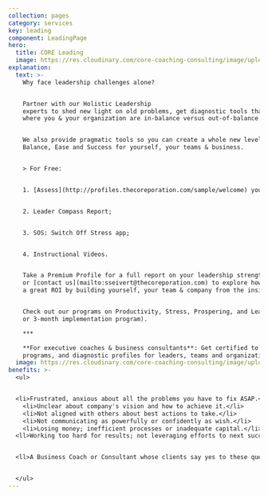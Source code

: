 ```yaml
---
collection: pages
category: services
key: leading
component: LeadingPage
hero:
  title: CORE Leading
  image: https://res.cloudinary.com/core-coaching-consulting/image/upload/v1596493058/pexels-pixabay-161154_uftaqi.jpg
explanation:
  text: >-
    Why face leadership challenges alone?


    Partner with our Holistic Leadership
    experts to shed new light on old problems, get diagnostic tools that reveal
    where you & your organization are in-balance versus out-of-balance.


    We also provide pragmatic tools so you can create a whole new level of healthy
    Balance, Ease and Success for yourself, your teams & business.


    > For Free:


    1. [Assess](http://profiles.thecoreporation.com/sample/welcome) your greatest strength and liability;


    2. Leader Compass Report;


    3. SOS: Switch Off Stress app;


    4. Instructional Videos.


    Take a Premium Profile for a full report on your leadership strengths and weaknesses, 
    or [contact us](mailto:sseivert@thecoreporation.com) to explore how our data-driven, agile coaching can create
    a great ROI by building yourself, your team & company from the inside out.


    Check out our programs on Productivity, Stress, Prospering, and Leading Your Life and Work (seminar
    or 3-month implementation program).

    ***

    **For executive coaches & business consultants**: Get certified to use The Balancing Act's powerful processes,
    programs, and diagnostic profiles for leaders, teams and organizations.
  image: https://res.cloudinary.com/core-coaching-consulting/image/upload/v1600812431/eean-chen-5hz5hpjFIro-unsplash_aie6fn.jpg
benefits: >-
  <ul>


  <li>Frustrated, anxious about all the problems you have to fix ASAP.</li>
    <li>Unclear about company's vision and how to achieve it.</li>
    <li>Not aligned with others about best actions to take.</li>
    <li>Not communicating as powerfully or confidently as wish.</li>
    <li>Losing money; inefficient processes or inadequate capital.</li>
  <ll>Working too hard for results; not leveraging efforts to next success.</li>


  <ll>A Business Coach or Consultant whose clients say yes to these questions. </li>


  </ul>
---
```

